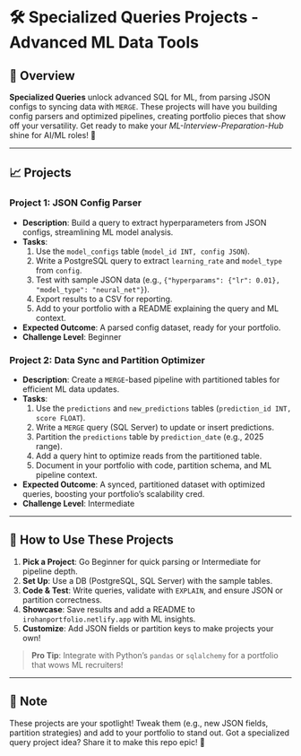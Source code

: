 # 🛠️ Specialized Queries Projects - Advanced ML Data Tools

## 🌟 Overview

**Specialized Queries** unlock advanced SQL for ML, from parsing JSON configs to syncing data with `MERGE`. These projects will have you building config parsers and optimized pipelines, creating portfolio pieces that show off your versatility. Get ready to make your *ML-Interview-Preparation-Hub* shine for AI/ML roles! 🚀

---

## 📈 Projects

### Project 1: JSON Config Parser
- **Description**: Build a query to extract hyperparameters from JSON configs, streamlining ML model analysis.
- **Tasks**:
  1. Use the `model_configs` table (`model_id INT, config JSON`).
  2. Write a PostgreSQL query to extract `learning_rate` and `model_type` from `config`.
  3. Test with sample JSON data (e.g., `{"hyperparams": {"lr": 0.01}, "model_type": "neural_net"}`).
  4. Export results to a CSV for reporting.
  5. Add to your portfolio with a README explaining the query and ML context.
- **Expected Outcome**: A parsed config dataset, ready for your portfolio.
- **Challenge Level**: Beginner

### Project 2: Data Sync and Partition Optimizer
- **Description**: Create a `MERGE`-based pipeline with partitioned tables for efficient ML data updates.
- **Tasks**:
  1. Use the `predictions` and `new_predictions` tables (`prediction_id INT, score FLOAT`).
  2. Write a `MERGE` query (SQL Server) to update or insert predictions.
  3. Partition the `predictions` table by `prediction_date` (e.g., 2025 range).
  4. Add a query hint to optimize reads from the partitioned table.
  5. Document in your portfolio with code, partition schema, and ML pipeline context.
- **Expected Outcome**: A synced, partitioned dataset with optimized queries, boosting your portfolio’s scalability cred.
- **Challenge Level**: Intermediate

---

## 🚀 How to Use These Projects

1. **Pick a Project**: Go Beginner for quick parsing or Intermediate for pipeline depth.
2. **Set Up**: Use a DB (PostgreSQL, SQL Server) with the sample tables.
3. **Code & Test**: Write queries, validate with `EXPLAIN`, and ensure JSON or partition correctness.
4. **Showcase**: Save results and add a README to `irohanportfolio.netlify.app` with ML insights.
5. **Customize**: Add JSON fields or partition keys to make projects your own!

> **Pro Tip**: Integrate with Python’s `pandas` or `sqlalchemy` for a portfolio that wows ML recruiters!

---

## 📝 Note

These projects are your spotlight! Tweak them (e.g., new JSON fields, partition strategies) and add to your portfolio to stand out. Got a specialized query project idea? Share it to make this repo epic! 🌟